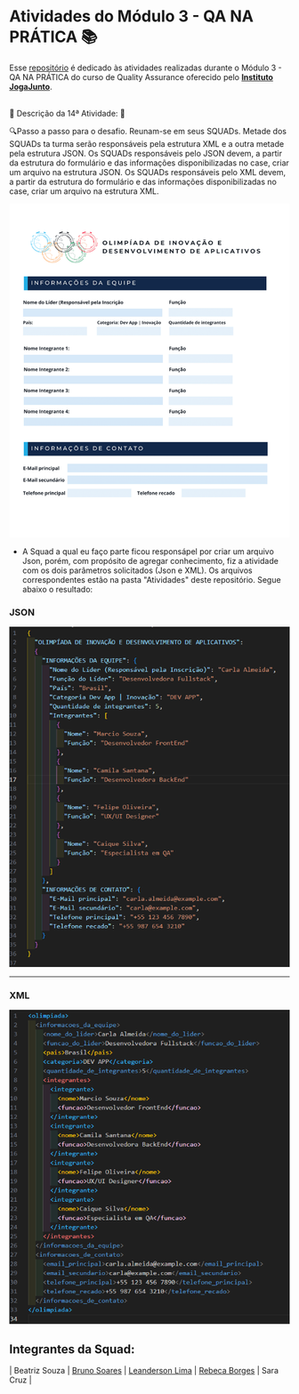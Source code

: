 # Atividades do Módulo 3 - QA NA PRÁTICA 📚

Esse [repositório](https://github.com/LeanDevLima/Squad02_M3) é dedicado às atividades realizadas durante o Módulo 3 - QA NA PRÁTICA do curso de Quality Assurance oferecido pelo [**Instituto JogaJunto**](https://www.jogajuntoinstituto.org/). 

<br>
🚀 Descrição da 14ª Atividade: 🌟

<br>

🔍Passo a passo para o desafio. Reunam-se em seus SQUADs. Metade dos SQUADs ta turma serão responsáveis pela estrutura XML e a outra metade pela estrutura JSON. Os SQUADs responsáveis pelo JSON devem, a partir da estrutura do formulário e das informações disponibilizadas no case, criar um arquivo na estrutura JSON. Os SQUADs responsáveis pelo XML devem, a partir da estrutura do formulário e das informações disponibilizadas no case, criar um arquivo na estrutura XML. 

<img src="atividade14.png">


- A Squad a qual eu faço parte ficou responsápel por criar um arquivo Json, porém, com propósito de agregar conhecimento, fiz a atividade com os dois parâmetros solicitados (Json e XML). Os arquivos correspondentes estão na pasta "Atividades" deste repositório. Segue abaixo o resultado:

### JSON
<img src="atividade14_json.png">

---

### XML

<img src="atividade14_xml.png">


## Integrantes da Squad:

| Beatriz Souza  | [Bruno Soares](https://www.linkedin.com/in/bruno-soaresdev/)  | [Leanderson Lima](https://www.linkedin.com/in/leanderson-dias-de-lima/) | [Rebeca Borges](https://www.linkedin.com/in/rebecaborgess/) | Sara Cruz | 